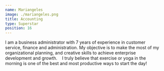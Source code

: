 ```yaml
---
name: Mariangeles
image: ./mariangeles.png
title: Accounting
type: Superstar
position: 16
---
```

I am a business administrator with 7 years of experience in customer service, finance and administration. My objective is to make the most of my organizational planning, and creative skills to achieve enterprise development and growth. 
 
I truly believe that exercise or yoga in the morning is one of the best and most productive ways to start the day!